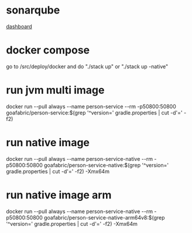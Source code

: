 # sonarqube
[dashboard](https://v2202402203466256255.megasrv.de/sonar/dashboard?id=org.goafabric%3Aperson-service)

# docker compose
go to /src/deploy/docker and do "./stack up" or "./stack up -native"

# run jvm multi image
docker run --pull always --name person-service --rm -p50800:50800 goafabric/person-service:$(grep '^version=' gradle.properties | cut -d'=' -f2)

# run native image
docker run --pull always --name person-service-native --rm -p50800:50800 goafabric/person-service-native:$(grep '^version=' gradle.properties | cut -d'=' -f2) -Xmx64m

# run native image arm
docker run --pull always --name person-service-native --rm -p50800:50800 goafabric/person-service-native-arm64v8:$(grep '^version=' gradle.properties | cut -d'=' -f2) -Xmx64m